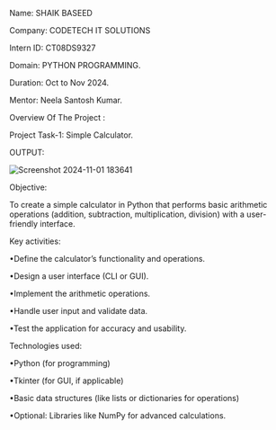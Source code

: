 Name: SHAIK BASEED 

Company: CODETECH IT SOLUTIONS 

Intern ID: CT08DS9327

Domain: PYTHON PROGRAMMING. 

Duration: Oct to Nov 2024.

Mentor: Neela Santosh Kumar.

Overview Of The Project :

Project Task-1: Simple Calculator.

OUTPUT:

![Screenshot 2024-11-01 183641](https://github.com/user-attachments/assets/b2fd3b64-80f0-4adf-b906-3fae36cb251c)

Objective:

To create a simple calculator in Python that performs basic arithmetic operations (addition, subtraction, multiplication, division) with a user-friendly interface.

Key activities:

•Define the calculator’s functionality and operations.

•Design a user interface (CLI or GUI).

•Implement the arithmetic operations.

•Handle user input and validate data.

•Test the application for accuracy and usability.

Technologies used:

•Python (for programming)

•Tkinter (for GUI, if applicable)

•Basic data structures (like lists or dictionaries for operations)

•Optional: Libraries like NumPy for advanced calculations.
